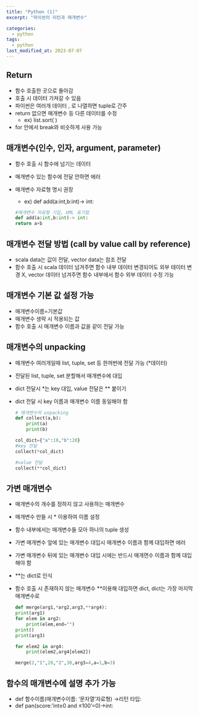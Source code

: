 ```yaml
---
title: "Python (1)"
excerpt: "파이썬의 리턴과 매개변수"

categories:
  - python
tags:
  - python
last_modified_at: 2023-07-07
---
```



## Return ##
- 함수 호출한 곳으로 돌아감
- 호출 시 데이터 가져갈 수 있음
- 파이썬은 여러개 데이터 , 로 나열하면 tuple로 간주
- return 없으면 매개변수 등 다른 데이터를 수정
    - ex) list.sort( )
- for 안에서 break와 비슷하게 사용 가능


## 매개변수(인수, 인자, argument, parameter) ##
- 함수 호출 시 함수에 넘기는 데이터
- 매개변수 있는 함수에 전달 안하면 에러
- 매개변수 자료형 명시 권장
    - ex) def add(a:int,b:int)-> int:

    ```python
    #매개변수 자료형 기입, UML 표기법
    def add(a:int,b:int)-> int:
    return a+b
    ```


## 매개변수 전달 방법 (call by value call by reference)
- scala data는 값이 전달, vector data는 참조 전달
- 함수 호출 시 scala 데이터 넘겨주면 함수 내부 데이터 변경되어도 외부 테이터 변경 X, vector 데이터 넘겨주면 함수 내부에서 함수 외부 데이터 수정 가능
## 매개변수 기본 값 설정 가능
- 매개변수이름=기본값
- 매개변수 생략 시 적용되는 값
- 함수 호출 시 매개변수 이름과 값을 같이 전달 가능
## 매개변수의 unpacking
- 매개변수 여러개일때 list, tuple, set 등 한꺼번에 전달 가능 (*데이터)
- 전달된 list, tuple, set 분할해서 매개변수에 대입
- dict 전달시 *는 key 대입, value 전달은 ** 붙이기
- dict 전달 시 key 이름과 매개변수 이름 동일해야 함

    ```python
    # 매개변수의 unpacking
    def collect(a,b):
        print(a)
        print(b)

    col_dict={"a":10,"b":20}
    #key 전달
    collect(*col_dict)

    #value 전달
    collect(**col_dict)

    ```

## 가변 매개변수
- 매개변수의 개수를 정하지 않고 사용하는 매개변수
- 매개변수 만들 시 * 이용하여 이름 설정
- 함수 내부에서는 매개변수들 모아 하나의 tuple 생성
- 가변 매개변수 앞에 있는 매개변수 대입시 매개변수 이름과 함께 대입하면 에러
- 가변 매개변수 뒤에 있는 매개변수 대입 시에는 반드시 매개면수 이름과 함께 대입해야 함
- **는 dict로 인식
- 함수 호출 시 존재하지 않는 매개변수 **이용해 대입하면 dict, dict는 가장 마지막 매개변수로

    ```python
    def merge(arg1,*arg2,arg3,**arg4):
    print(arg1)
    for elem in arg2:
        print(elem,end="")
    print()
    print(arg3)

    for elem2 in arg4:
        print(elem2,arg4[elem2])

    merge(2,"1",20,"2",30,arg3=4,a=1,b=3)
    ```

## 함수의 매개변수에 설명 추가 가능
- def 함수이름(매개변수이름: ‘문자열’자료형) →리턴 타입:
- def pan(score:’int≥0 and ≤100’=0)→int: